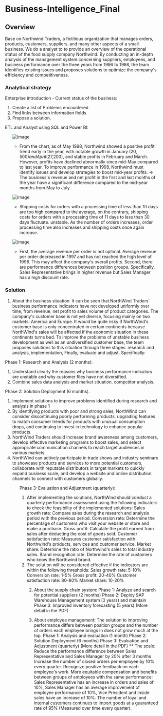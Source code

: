 # Business-Intelligence_Final

## Overview
Base on Northwind Traders, a fictitious organization that manages orders, products, customers, suppliers, and many other aspects of a small business. We do a analyst to to provide an overview of the operational status of the food supply company Northwind. By conducting an in-depth analysis of the management system concerning suppliers, employees, and business performance over the three years from 1996 to 1998, the team identifies existing issues and proposes solutions to optimize the company's efficiency and competitiveness.

### Analytical strategy
<!DOCTYPE html>
<html lang="en">
<head>
  <meta charset="UTF-8">
  <meta name="viewport" content="width=device-width, initial-scale=1.0">
</head>
<body>
  <p>Enterprise introduction - Current status of the business:</p>
  <ol>
    <li>Create a list of Problems encountered.</li>
    <li>Find links between information fields.</li>
    <li>Propose a solution.</li>

  </ol>

  <p>ETL and Analyst using SQL and Power BI:</p>
  <ol>
    
![image](https://github.com/user-attachments/assets/a3af11cd-0298-47cd-b915-346356db0831)
- From the chart, as of May 1998, Northwind showed a positive profit trend early in the year, with notable growth in January ($20,500) and April ($27,200), and stable profits in February and March. However, profits have declined abnormally since mid-May compared to last year. To improve performance in 1998, Northwind must identify issues and develop strategies to boost mid-year profits.
=> The business's revenue and net profit in the first and last months of the year have a significant difference compared to the mid-year months from May to July.
    
![image](https://github.com/user-attachments/assets/916162be-6124-4ac9-896f-e7711903dfb2)
- Shipping costs for orders with a processing time of less than 10 days are too high compared to the average, on the contrary, shipping costs for orders with a processing time of 11 days to less than 30 days fluctuate. unstable.
As the number of orders increases, order processing time also increases and shipping costs once again increase.

![image](https://github.com/user-attachments/assets/a31401bc-69cd-44a2-bd29-1e5436dc161b)
- First, the average revenue per order is not optimal. Average revenue per order decreased in 1997 and has not reached the high level of 1996. This may affect the company's overall profits.
Second, there are performance differences between position groups. Specifically, Sales Representative brings in higher revenue but Sales Manager has a high discount rate.
  </ol>
</body>
</html>

### Solution
1. About the business situation:
It can be seen that NorthWind Traders' business performance indicators have not developed uniformly over time, from revenue, net profit to sales volume of product categories.
The company's customer base is not yet diverse, focusing mainly on two markets: America and Europe. It would be quite risky if NorthWind's customer base is only concentrated in certain continents because NorthWind's sales will be affected if the economic situation in these continents turns bad.
To improve the problems of unstable business development as well as an undiversified customer base, the team proposes solutions to this situation through three stages: research and analysis, implementation, Finally, evaluate and adjust. Specifically:
<!DOCTYPE html>
<html lang="en">
<head>
  <meta charset="UTF-8">
  <meta name="viewport" content="width=device-width, initial-scale=1.0">
</head>
<body>
  <p>Phase 1: Research and Analysis (2 months):</p>
  <ol>
    <li>Understand clearly the reasons why business performance indicators are unstable and why customer files have not diversified.</li>
    <li>Combine sales data analysis and market situation, competitor analysis.</li>
  </ol>
  <p>Phase 2: Solution Deployment (6 months).</p>
    <ol>
    <li>Implement solutions to improve problems identified during research and analysis in phase 1</li>
    <li>By identifying products with poor and strong sales, NorthWind can consider discontinuing poorly performing products, upgrading features to match consumer trends for products with unusual consumption drops, and continuing to invest in technology to enhance popular products. </li>
    <li>NorthWind Traders should increase brand awareness among customers, develop effective marketing programs to boost sales, and select appropriate communication channels to reach target audiences in various markets.</li>
    <li>NorthWind can actively participate in trade shows and industry seminars to showcase products and services to more potential customers, collaborate with reputable distributors in target markets to quickly expand business scale, and develop a website and online distribution channels to connect with customers globally.</li>
    <ol>
  <p>Phase 3: Evaluation and Adjustment (quarterly):</p>
    <ol>
    <li>After implementing the solutions, NorthWind should conduct a quarterly performance assessment using the following indicators to check the feasibility of the implemented solutions:
Sales growth rate: Compare sales during the research and analysis period with the previous period.
Conversion rate: Determine the percentage of customers who visit your website or store and make a purchase.
Gross profit: Calculate the profit earned from sales after deducting the cost of goods sold.
Customer satisfaction rate: Measures customer satisfaction with Northwind's products, services and customer service.
Market share: Determine the ratio of Northwind's sales to total industry sales.
Brand recognition rate: Determine the rate of customers who know the Northwind brand.</li>
    <li>The solution will be considered effective if the indicators are within the following thresholds:
Sales growth rate: 5-10%
Conversion rate: 1-5%
Gross profit: 20-40%
Customer satisfaction rate: 80-90%
Market share: 10-20%</li>
    <ol>
  </ol>
</body>
</html>

2. About the supply chain system:
Phase 1: Analyze and search for potential suppliers (2 months)
Phase 2: Deploy SAP Warehouse Management system (3 years) and maintain
Phase 3: Improved inventory forecasting (5 years) (More detail in the PDF)

3. About employee management:
The solution to improving performance differs between position groups and the number of orders each employee brings in does not grow much at the top.
Phase 1: Analysis and evaluation (1 month)
Phase 2: Solution Deployment (6 months)
Phase 3: Evaluation and Adjustment (quarterly) (More detail in the PDF)
  ** The scale:
Reduce the performance difference between Sales Representative and Sales Manager by 20% after 3 months
Increase the number of closed orders per employee by 10% every quarter.
Recognize positive feedback on each employee's work.
More equitable compensation and benefits between groups of employees with the same performance: Sales Representative has an increase in orders and sales of 10%, Sales Manager has an average improvement of employee performance of 10%, Vice President and Inside sales have an increase of 10%. The number of loyal and internal customers continues to import goods at a guaranteed rate of 95% (Measured over time every quarter).
